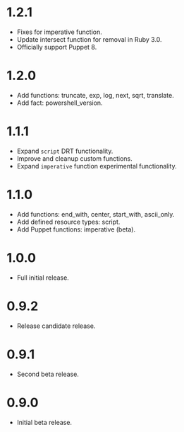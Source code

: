 # 1.2.1
- Fixes for imperative function.
- Update intersect function for removal in Ruby 3.0.
- Officially support Puppet 8.

# 1.2.0
- Add functions: truncate, exp, log, next, sqrt, translate.
- Add fact: powershell_version.

# 1.1.1
- Expand `script` DRT functionality.
- Improve and cleanup custom functions.
- Expand `imperative` function experimental functionality.

# 1.1.0
- Add functions: end_with, center, start_with, ascii_only.
- Add defined resource types: script.
- Add Puppet functions: imperative (beta).

# 1.0.0
- Full initial release.

# 0.9.2
- Release candidate release.

# 0.9.1
- Second beta release.

# 0.9.0
- Initial beta release.
